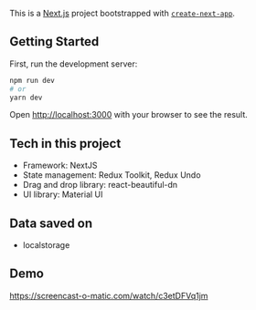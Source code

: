 This is a [Next.js](https://nextjs.org/) project bootstrapped with [`create-next-app`](https://github.com/vercel/next.js/tree/canary/packages/create-next-app).

## Getting Started

First, run the development server:

```bash
npm run dev
# or
yarn dev
```

Open [http://localhost:3000](http://localhost:3000) with your browser to see the result.

## Tech in this project

- Framework: NextJS
- State management: Redux Toolkit, Redux Undo
- Drag and drop library: react-beautiful-dn
- UI library: Material UI

## Data saved on

- localstorage

## Demo

https://screencast-o-matic.com/watch/c3etDFVq1jm
